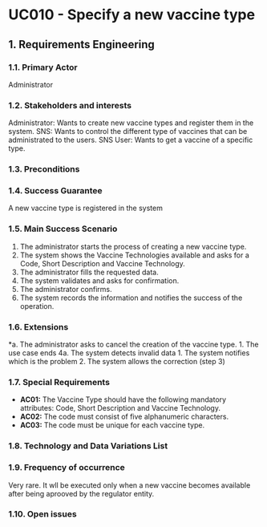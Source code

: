 # UC010 - Specify a new vaccine type

## 1. Requirements Engineering

### 1.1. Primary Actor
Administrator

### 1.2. Stakeholders and interests
Administrator: Wants to create new vaccine types and register them in the system. 
SNS: Wants to control the different type of vaccines that can be administrated to the users.
SNS User: Wants to get a vaccine of a specific type.

### 1.3. Preconditions

### 1.4. Success Guarantee
A new vaccine type is registered in the system

### 1.5. Main Success Scenario
1. The administrator starts the process of creating a new vaccine type.
2. The system shows the Vaccine Technologies available and asks for a Code, Short Description and Vaccine Technology.
3. The administrator fills the requested data.
4. The system validates and asks for confirmation.
5. The administrator confirms.
6. The system records the information and notifies the success of the operation.

### 1.6. Extensions
*a. The administrator asks to cancel the creation of the vaccine type.
    1. The use case ends
4a. The system detects invalid data
    1. The system notifies which is the problem
    2. The system allows the correction (step 3)

### 1.7. Special Requirements
* **AC01:** The Vaccine Type should have the following mandatory attributes: Code, Short Description and Vaccine Technology.
* **AC02:** The code must consist of five alphanumeric characters.
* **AC03:** The code must be unique for each vaccine type.

### 1.8. Technology and Data Variations List

### 1.9. Frequency of occurrence
Very rare. It wll be executed only when a new vaccine becomes available after being aprooved by the regulator entity.

### 1.10. Open issues

